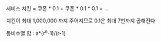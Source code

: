 서비스 치킨 = 쿠폰 * 0.1 + 쿠폰 * 0.1 * 0.1 + ...  

치킨이 최대 1,000,000 까지 주어지므로 0.1은 최대 7번까지 곱해진다  

등비수열 합 : a*(r<sup>n</sup>-1)/(r-1)
